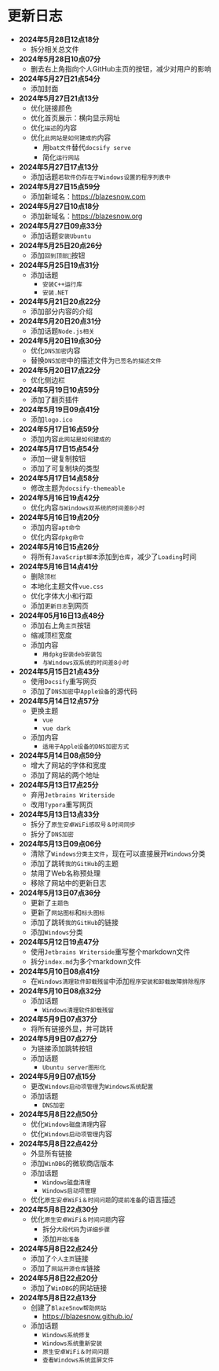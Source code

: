 # 更新日志

- **2024年5月28日12点18分**
    - 拆分相关总文件
- **2024年5月28日10点07分**
    - 删去右上角指向个人GitHub主页的按钮，减少对用户的影响
- **2024年5月27日21点54分**
    - 添加封面
- **2024年5月27日21点13分**
    - 优化链接颜色
    - 优化首页展示：横向显示网址
    - 优化```描述```的内容
    - 优化```此网站是如何建成的```内容
        - 用```bat文件```替代```docsify serve```
        - 简化```运行网站```
- **2024年5月27日17点13分**
    - 添加话题```若软件仍存在于Windows设置的程序列表中```
- **2024年5月27日15点59分**
    - 添加新域名：<https://blazesnow.com>
- **2024年5月27日10点18分**
    - 添加新域名：<https://blazesnow.org>
- **2024年5月27日09点33分**
    - 添加话题```安装Ubuntu```
- **2024年5月25日20点26分**
    - 添加```回到顶部🚀```按钮
- **2024年5月25日19点31分**
    - 添加话题
        - ```安装C++运行库```
        - ```安装.NET```
- **2024年5月21日20点22分**
    - 添加部分内容的介绍
- **2024年5月20日20点31分**
    - 添加话题```Node.js相关```
- **2024年5月20日19点30分**
    - 优化```DNS加密```内容
    - 替换```DNS加密```中的描述文件为```已签名的描述文件```
- **2024年5月20日17点22分**
    - 优化侧边栏
- **2024年5月19日10点59分**
    - 添加了翻页插件
- **2024年5月19日09点41分**
    - 添加```logo.ico```
- **2024年5月17日16点59分**
    - 添加内容```此网站是如何建成的```
- **2024年5月17日15点54分**
    - 添加一键复制按钮
    - 添加了可复制块的类型
- **2024年5月17日14点58分**
    - 修改主题为```docsify-themeable```
- **2024年5月16日19点42分**
    - 优化内容```与Windows双系统的时间差8小时```
- **2024年5月16日19点20分**
    - 添加内容```apt命令```
    - 优化内容```dpkg命令```
- **2024年5月16日15点26分**
    - 将所有```JavaScript脚本```添加到```仓库```，减少了```Loading```时间
- **2024年5月16日14点41分**
    - 删除```顶栏```
    - 本地化主题文件```vue.css```
    - 优化字体大小和行距
    - 添加```更新日志```到网页
- **2024年05月16日13点48分**
    - 添加右上角```主页```按钮
    - 缩减顶栏宽度
    - 添加内容
        - ```用dpkg安装deb安装包```
        - ```与Windows双系统的时间差8小时```
- **2024年5月15日21点43分**
    - 使用```Docsify```重写网页
    - 添加了```DNS加密```中```Apple设备```的源代码
- **2024年5月14日12点57分**
    - 更换主题
        - ```vue```
        - ```vue dark```
    - 添加内容
        - ```适用于Apple设备的DNS加密方式```
- **2024年5月14日08点59分**
    - 增大了网站的字体和宽度
    - 添加了网站的两个地址
- **2024年5月13日17点25分**
    - 弃用```Jetbrains Writerside```
    - 改用```Typora```重写网页
- **2024年5月13日13点33分**
    - 拆分了```原生安卓WiFi感叹号＆时间同步```
    - 拆分了```DNS加密```
- **2024年5月13日09点06分**
    - 清除了```Windows分类主文件```，现在可以直接展开```Windows```分类
    - 添加了跳转```我的GitHub```的主题
    - 禁用了Web名称预处理
    - 移除了网站中的更新日志
- **2024年5月13日07点36分**
    - 更新了```主题色```
    - 更新了```网站图标```和```标头图标```
    - 添加了跳转```我的GitHub```的链接
    - 添加```Windows```分类
- **2024年5月12日19点47分**
    - 使用```Jetbrains Writerside```重写整个markdown文件
    - 拆分```index.md```为多个markdown文件
- **2024年5月10日08点41分**
    - 在```Windows清理软件卸载残留```中添加```程序安装和卸载故障排除程序```
- **2024年5月10日08点32分**
    - 添加话题
        - ```Windows清理软件卸载残留```
- **2024年5月9日07点37分**
    - 将所有链接外显，并可跳转
- **2024年5月9日07点27分**
    - 为链接添加跳转按钮
    - 添加话题
        - ```Ubuntu server图形化```
- **2024年5月9日07点15分**
    - 更改```Windows启动项管理```为```Windows系统配置```
    - 添加话题
        - ```DNS加密```
- **2024年5月8日22点50分**
    - 优化```Windows磁盘清理```内容
    - 优化```Windows启动项管理```内容
- **2024年5月8日22点42分**
    - 外显所有链接
    - 添加```WinDBG```的微软商店版本
    - 添加话题
        - ```Windows磁盘清理```
        - ```Windows启动项管理```
    - 优化```原生安卓WiFi＆时间问题```的```提前准备```的语言描述
- **2024年5月8日22点30分**
    - 优化```原生安卓WiFi＆时间问题```内容
        - 拆分```大段代码```为```详细步骤```
        - 添加```开始准备```
- **2024年5月8日22点24分**
    - 添加了```个人主页```链接
    - 添加了```网站开源仓库```链接
- **2024年5月8日22点20分**
    - 添加了```WinDBG```的网站链接
- **2024年5月8日22点13分**
    - 创建了```BlazeSnow帮助网站```
        - <https://blazesnow.github.io/>
    - 添加话题
        - ```Windows系统修复```
        - ```Windows系统重新安装```
        - ```原生安卓WiFi＆时间问题```
        - ```查看Windows系统蓝屏文件```
